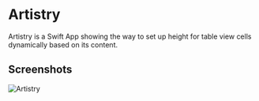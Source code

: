 Artistry
==========
Artistry is a Swift App showing the way to set up height for table view cells dynamically based on its content.

## Screenshots
![Artistry](./Artistry.gif)
